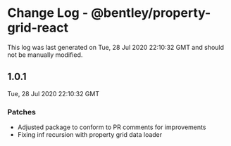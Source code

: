 # Change Log - @bentley/property-grid-react

This log was last generated on Tue, 28 Jul 2020 22:10:32 GMT and should not be manually modified.

## 1.0.1
Tue, 28 Jul 2020 22:10:32 GMT

### Patches

- Adjusted package to conform to PR comments for improvements
- Fixing inf recursion with property grid data loader

